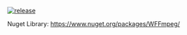 [![release](https://github.com/jasondavis303/WFFmpeg/actions/workflows/release.yml/badge.svg)](https://github.com/jasondavis303/WFFmpeg/actions/workflows/release.yml)

Nuget Library: https://www.nuget.org/packages/WFFmpeg/
